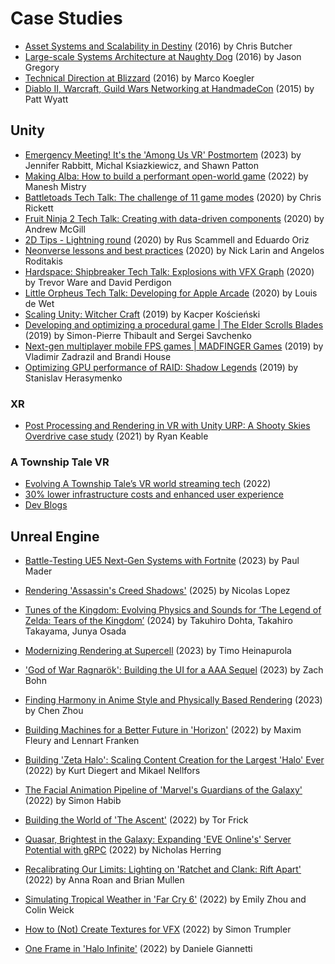 # Case Studies

- [Asset Systems and Scalability in Destiny](https://www.youtube.com/watch?v=7KXVox0-7lU) (2016) by Chris Butcher
- [Large-scale Systems Architecture at Naughty Dog](https://www.youtube.com/watch?v=gpINOFQ32o0) (2016) by Jason Gregory
- [Technical Direction at Blizzard](https://www.youtube.com/watch?v=jyA0csH4KNE) (2016) by Marco Koegler
- [Diablo II, Warcraft, Guild Wars Networking at HandmadeCon](https://www.youtube.com/watch?v=1faaOrtHJ-A) (2015) by Patt Wyatt

## Unity
- [Emergency Meeting! It's the 'Among Us VR' Postmortem](https://www.youtube.com/watch?v=m6c3y6MK-AU) (2023) by Jennifer Rabbitt, Michal Ksiazkiewicz, and Shawn Patton 
- [Making Alba: How to build a performant open-world game](https://www.youtube.com/watch?v=YOtDVv5-0A4) (2022) by Manesh Mistry
- [Battletoads Tech Talk: The challenge of 11 game modes](https://www.youtube.com/watch?v=wWt29xdW_kA) (2020) by Chris Rickett
- [Fruit Ninja 2 Tech Talk: Creating with data-driven components](https://www.youtube.com/watch?v=IDGmxSBt3D4) (2020) by Andrew McGill
- [2D Tips - Lightning round](https://www.youtube.com/watch?v=DCAH1rlwAr4) (2020) by Rus Scammell and Eduardo Oriz
- [Neonverse lessons and best practices](https://www.youtube.com/watch?v=sK30KZw4ws0) (2020) by Nick Larin and Angelos Roditakis
- [Hardspace: Shipbreaker Tech Talk: Explosions with VFX Graph](https://www.youtube.com/watch?v=VWjn3MQHWC8) (2020) by Trevor Ware and David Perdigon
- [Little Orpheus Tech Talk: Developing for Apple Arcade](https://www.youtube.com/watch?v=ykYdONZaW0k) (2020) by Louis de Wet
- [Scaling Unity: Witcher Craft](https://www.youtube.com/watch?v=Qpz8i2LGCww) (2019) by Kacper Kościeński
- [Developing and optimizing a procedural game | The Elder Scrolls Blades](https://www.youtube.com/watch?v=KbxiGH6igBk) (2019) by Simon-Pierre Thibault and Sergei Savchenko
- [Next-gen multiplayer mobile FPS games | MADFINGER Games](https://www.youtube.com/watch?v=a7Okr-ZQCv4) (2019) by Vladimir Zadrazil and Brandi House
- [Optimizing GPU performance of RAID: Shadow Legends](https://www.youtube.com/watch?v=tsGmWvf7I6c) (2019) by Stanislav Herasymenko

### XR
- [Post Processing and Rendering in VR with Unity URP: A Shooty Skies Overdrive case study](https://www.youtube.com/watch?v=bl0vKZkzNOs) (2021) by Ryan Keable

### A Township Tale VR
- [Evolving A Township Tale’s VR world streaming tech](https://www.youtube.com/watch?v=jJ_M-3kOzHA) (2022)
- [30% lower infrastructure costs and enhanced user experience](https://www.i3d.net/customer-stories/alta/)
- [Dev Blogs](https://townshiptale.com/news)

## Unreal Engine
- [Battle-Testing UE5 Next-Gen Systems with Fortnite](https://www.youtube.com/watch?v=05FCjQR--Sc) (2023) by Paul Mader

- [Rendering 'Assassin's Creed Shadows'](https://www.youtube.com/watch?v=yj5pYktC3X8) (2025) by Nicolas Lopez
- [Tunes of the Kingdom: Evolving Physics and Sounds for ‘The Legend of Zelda: Tears of the Kingdom’](https://www.youtube.com/watch?v=N-dPDsLTrTE) (2024) by Takuhiro Dohta, Takahiro Takayama, Junya Osada
- [Modernizing Rendering at Supercell](https://www.youtube.com/watch?v=Fwh-fzhREOU) (2023) by Timo Heinapurola
- ['God of War Ragnarök': Building the UI for a AAA Sequel](https://www.youtube.com/watch?v=C5gfkeFXDq8) (2023) by Zach Bohn
- [Finding Harmony in Anime Style and Physically Based Rendering](https://www.youtube.com/watch?v=VjiLwjiqN2k) (2023) by Chen Zhou
- [Building Machines for a Better Future in 'Horizon'](https://www.youtube.com/watch?v=dr17S0I_h78) (2022) by Maxim Fleury and Lennart Franken
- [Building 'Zeta Halo': Scaling Content Creation for the Largest 'Halo' Ever](https://www.youtube.com/watch?v=cf1FhcvF54E) (2022) by Kurt Diegert and Mikael Nellfors
- [The Facial Animation Pipeline of 'Marvel's Guardians of the Galaxy'](https://www.youtube.com/watch?v=6bOfLEVy5Qo) (2022) by Simon Habib
- [Building the World of 'The Ascent'](https://www.youtube.com/watch?v=FodXp5BkENk) (2022) by Tor Frick
- [Quasar, Brightest in the Galaxy: Expanding 'EVE Online's' Server Potential with gRPC](https://www.youtube.com/watch?v=RR0YTEEMLFg) (2022) by Nicholas Herring
- [Recalibrating Our Limits: Lighting on 'Ratchet and Clank: Rift Apart'](https://www.youtube.com/watch?v=geErfczxwjc) (2022) by Anna Roan and Brian Mullen
- [Simulating Tropical Weather in 'Far Cry 6'](https://www.youtube.com/watch?v=mGHCOOnI5aE) (2022) by Emily Zhou and Colin Weick
- [How to (Not) Create Textures for VFX](https://www.youtube.com/watch?v=KaNDezgsg4M) (2022) by Simon Trumpler
- [One Frame in 'Halo Infinite'](https://www.youtube.com/watch?v=IUiNUky-ibM) (2022) by Daniele Giannetti


